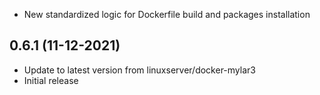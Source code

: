 - New standardized logic for Dockerfile build and packages installation

## 0.6.1 (11-12-2021)
- Update to latest version from linuxserver/docker-mylar3
- Initial release
